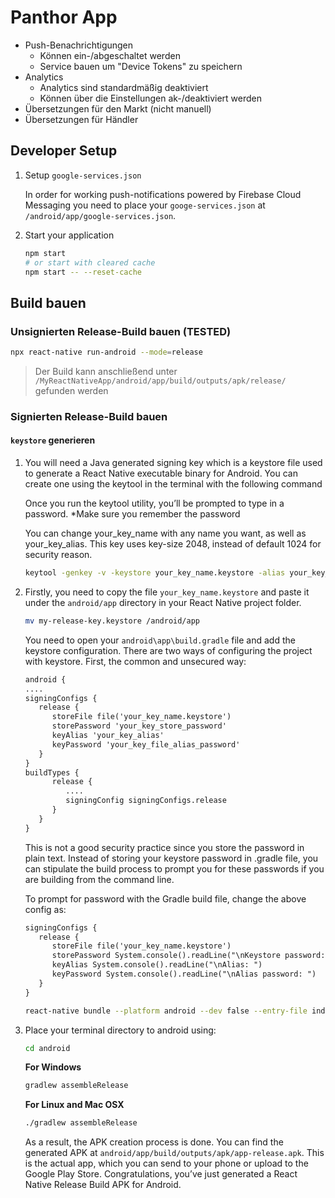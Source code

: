 # Panthor App

- Push-Benachrichtigungen
  - Können ein-/abgeschaltet werden
  - Service bauen um "Device Tokens" zu speichern
- Analytics
  - Analytics sind standardmäßig deaktiviert
  - Können über die Einstellungen ak-/deaktiviert werden
- Übersetzungen für den Markt (nicht manuell)
- Übersetzungen für Händler

## Developer Setup

1. Setup `google-services.json`

   In order for working push-notifications powered by Firebase Cloud Messaging you need to place your `googe-services.json` at `/android/app/google-services.json`.

2. Start your application

   ```bash
   npm start
   # or start with cleared cache
   npm start -- --reset-cache
   ```

## Build bauen

### Unsignierten Release-Build bauen (TESTED)

```bash
npx react-native run-android --mode=release
```

> Der Build kann anschließend unter `/MyReactNativeApp/android/app/build/outputs/apk/release/` gefunden werden

### Signierten Release-Build bauen

#### `keystore` generieren

1. You will need a Java generated signing key which is a keystore file used to generate a React Native executable binary for Android. You can create one using the keytool in the terminal with the following command

   Once you run the keytool utility, you’ll be prompted to type in a password. \*Make sure you remember the password

   You can change your_key_name with any name you want, as well as your_key_alias. This key uses key-size 2048, instead of default 1024 for security reason.

   ```bash
   keytool -genkey -v -keystore your_key_name.keystore -alias your_key_alias -keyalg RSA -keysize 2048 -validity 10000
   ```

2. Firstly, you need to copy the file `your_key_name.keystore` and paste it under the `android/app` directory in your React Native project folder.

   ```bash
   mv my-release-key.keystore /android/app
   ```

   You need to open your `android\app\build.gradle` file and add the keystore configuration. There are two ways of configuring the project with keystore. First, the common and unsecured way:

   ```txt
   android {
   ....
   signingConfigs {
      release {
         storeFile file('your_key_name.keystore')
         storePassword 'your_key_store_password'
         keyAlias 'your_key_alias'
         keyPassword 'your_key_file_alias_password'
      }
   }
   buildTypes {
         release {
            ....
            signingConfig signingConfigs.release
         }
      }
   }
   ```

   This is not a good security practice since you store the password in plain text. Instead of storing your keystore password in .gradle file, you can stipulate the build process to prompt you for these passwords if you are building from the command line.

   To prompt for password with the Gradle build file, change the above config as:

   ```txt
   signingConfigs {
      release {
         storeFile file('your_key_name.keystore')
         storePassword System.console().readLine("\nKeystore password:")
         keyAlias System.console().readLine("\nAlias: ")
         keyPassword System.console().readLine("\nAlias password: ")
      }
   }
   ```

   ```bash
   react-native bundle --platform android --dev false --entry-file index.js --bundle-output android/app/src/main/assets/index.android.bundle --assets-dest android/app/src/main/res/
   ```

3. Place your terminal directory to android using:

   ```bash
   cd android
   ```

   **For Windows**

   ```bash
   gradlew assembleRelease
   ```

   **For Linux and Mac OSX**

   ```bash
   ./gradlew assembleRelease
   ```

   As a result, the APK creation process is done. You can find the generated APK at `android/app/build/outputs/apk/app-release.apk`. This is the actual app, which you can send to your phone or upload to the Google Play Store. Congratulations, you’ve just generated a React Native Release Build APK for Android.
